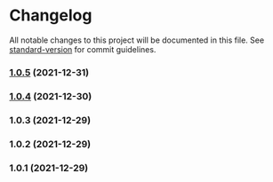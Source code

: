 # Changelog

All notable changes to this project will be documented in this file. See [standard-version](https://github.com/conventional-changelog/standard-version) for commit guidelines.

### [1.0.5](https://github.com/shokushucode/rxjs-mux/compare/v1.0.4...v1.0.5) (2021-12-31)

### [1.0.4](https://github.com/shokushucode/rxjs-mux/compare/v1.0.3...v1.0.4) (2021-12-30)

### 1.0.3 (2021-12-29)

### 1.0.2 (2021-12-29)

### 1.0.1 (2021-12-29)
